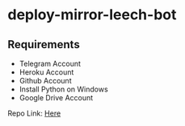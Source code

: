# deploy-mirror-leech-bot

## Requirements

- Telegram Account
- Heroku Account
- Github Account
- Install Python on Windows
- Google Drive Account

Repo Link: [Here](https://github.com/anasty17/mirror-leech-telegram-bot)
